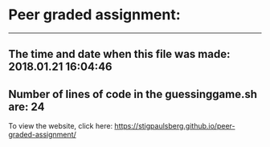 # Peer graded assignment:
---
The time and date when this file was made: 2018.01.21 16:04:46
---
Number of lines of code in the guessinggame.sh are:
24
---
To view the website, click here: https://stigpaulsberg.github.io/peer-graded-assignment/
